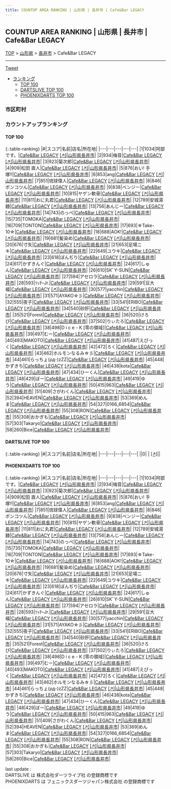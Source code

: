 ```yaml
---
title: COUNTUP AREA RANKING | 山形県 | 長井市 | Cafe&Bar LEGACY
---
```

## COUNTUP AREA RANKING | 山形県 | 長井市 | Cafe&Bar LEGACY

[TOP](/darts/rank/) > [山形県](/darts/rank/山形県/) > [長井市](/darts/rank/山形県/長井市/) > Cafe&Bar LEGACY

___

<a href="https://twitter.com/share?ref_src=twsrc%5Etfw" data-text="COUNTUP AREA RANKING | 山形県長井市Cafe&Bar LEGACY" class="twitter-share-button" data-hashtags="DARTSLIVE,PHOENIXDARTS,darts,ダーツ" data-show-count="false">Tweet</a>

* [ランキング](#カウントアップランキング)
    * [TOP 100](#top-100)
    * [DARTSLIVE TOP 100](#dartslive-top-100)
    * [PHOENIXDARTS TOP 100](#phoenixdarts-top-100)

### 市区町村

<ul>

</ul>

### カウントアップランキング

#### TOP 100



{:.table-ranking}
|#|スコア|名前|店名|所在地|
|---|---|---|---|---|
|1|1034|<span class="rank-name-pd">阿部です。</span>|<a href="/darts/rank/shops/73724.html">Cafe&Bar LEGACY</a> <a href="https://vs.phoenixdarts.com/jp/shop/shopDetailInfo/s_73724?s_seq=73724">[↗]</a>|<a href="/darts/rank/山形県/長井市">山形県長井市</a>|
|2|934|<span class="rank-name-pd">梅音</span>|<a href="/darts/rank/shops/73724.html">Cafe&Bar LEGACY</a> <a href="https://vs.phoenixdarts.com/jp/shop/shopDetailInfo/s_73724?s_seq=73724">[↗]</a>|<a href="/darts/rank/山形県/長井市">山形県長井市</a>|
|3|923|<span class="rank-name-pd">菊次郎</span>|<a href="/darts/rank/shops/73724.html">Cafe&Bar LEGACY</a> <a href="https://vs.phoenixdarts.com/jp/shop/shopDetailInfo/s_73724?s_seq=73724">[↗]</a>|<a href="/darts/rank/山形県/長井市">山形県長井市</a>|
|4|909|<span class="rank-name-pd"><span class="pro-icon-pd"></span>松田 直人</span>|<a href="/darts/rank/shops/73724.html">Cafe&Bar LEGACY</a> <a href="https://vs.phoenixdarts.com/jp/shop/shopDetailInfo/s_73724?s_seq=73724">[↗]</a>|<a href="/darts/rank/山形県/長井市">山形県長井市</a>|
|5|876|<span class="rank-name-pd">おい!   手塚!!</span>|<a href="/darts/rank/shops/73724.html">Cafe&Bar LEGACY</a> <a href="https://vs.phoenixdarts.com/jp/shop/shopDetailInfo/s_73724?s_seq=73724">[↗]</a>|<a href="/darts/rank/山形県/長井市">山形県長井市</a>|
|6|853|<span class="rank-name-pd">ang</span>|<a href="/darts/rank/shops/73724.html">Cafe&Bar LEGACY</a> <a href="https://vs.phoenixdarts.com/jp/shop/shopDetailInfo/s_73724?s_seq=73724">[↗]</a>|<a href="/darts/rank/山形県/長井市">山形県長井市</a>|
|7|851|<span class="rank-name-pd">琉球偉人</span>|<a href="/darts/rank/shops/73724.html">Cafe&Bar LEGACY</a> <a href="https://vs.phoenixdarts.com/jp/shop/shopDetailInfo/s_73724?s_seq=73724">[↗]</a>|<a href="/darts/rank/山形県/長井市">山形県長井市</a>|
|8|846|<span class="rank-name-pd">ポンコツん</span>|<a href="/darts/rank/shops/73724.html">Cafe&Bar LEGACY</a> <a href="https://vs.phoenixdarts.com/jp/shop/shopDetailInfo/s_73724?s_seq=73724">[↗]</a>|<a href="/darts/rank/山形県/長井市">山形県長井市</a>|
|9|838|<span class="rank-name-pd">ベンジー</span>|<a href="/darts/rank/shops/73724.html">Cafe&Bar LEGACY</a> <a href="https://vs.phoenixdarts.com/jp/shop/shopDetailInfo/s_73724?s_seq=73724">[↗]</a>|<a href="/darts/rank/山形県/長井市">山形県長井市</a>|
|10|815|<span class="rank-name-pd">ヤゲン軟骨</span>|<a href="/darts/rank/shops/73724.html">Cafe&Bar LEGACY</a> <a href="https://vs.phoenixdarts.com/jp/shop/shopDetailInfo/s_73724?s_seq=73724">[↗]</a>|<a href="/darts/rank/山形県/長井市">山形県長井市</a>|
|11|811|<span class="rank-name-pd">おに丸君</span>|<a href="/darts/rank/shops/73724.html">Cafe&Bar LEGACY</a> <a href="https://vs.phoenixdarts.com/jp/shop/shopDetailInfo/s_73724?s_seq=73724">[↗]</a>|<a href="/darts/rank/山形県/長井市">山形県長井市</a>|
|12|789|<span class="rank-name-pd">安城湯麺</span>|<a href="/darts/rank/shops/73724.html">Cafe&Bar LEGACY</a> <a href="https://vs.phoenixdarts.com/jp/shop/shopDetailInfo/s_73724?s_seq=73724">[↗]</a>|<a href="/darts/rank/山形県/長井市">山形県長井市</a>|
|13|756|<span class="rank-name-pd">あんじー</span>|<a href="/darts/rank/shops/73724.html">Cafe&Bar LEGACY</a> <a href="https://vs.phoenixdarts.com/jp/shop/shopDetailInfo/s_73724?s_seq=73724">[↗]</a>|<a href="/darts/rank/山形県/長井市">山形県長井市</a>|
|14|743|<span class="rank-name-pd">のっぺ</span>|<a href="/darts/rank/shops/73724.html">Cafe&Bar LEGACY</a> <a href="https://vs.phoenixdarts.com/jp/shop/shopDetailInfo/s_73724?s_seq=73724">[↗]</a>|<a href="/darts/rank/山形県/長井市">山形県長井市</a>|
|15|735|<span class="rank-name-pd">TOMOKA</span>|<a href="/darts/rank/shops/73724.html">Cafe&Bar LEGACY</a> <a href="https://vs.phoenixdarts.com/jp/shop/shopDetailInfo/s_73724?s_seq=73724">[↗]</a>|<a href="/darts/rank/山形県/長井市">山形県長井市</a>|
|16|709|<span class="rank-name-pd">TONTON</span>|<a href="/darts/rank/shops/73724.html">Cafe&Bar LEGACY</a> <a href="https://vs.phoenixdarts.com/jp/shop/shopDetailInfo/s_73724?s_seq=73724">[↗]</a>|<a href="/darts/rank/山形県/長井市">山形県長井市</a>|
|17|693|<span class="rank-name-pd">☆Take-10☆</span>|<a href="/darts/rank/shops/73724.html">Cafe&Bar LEGACY</a> <a href="https://vs.phoenixdarts.com/jp/shop/shopDetailInfo/s_73724?s_seq=73724">[↗]</a>|<a href="/darts/rank/山形県/長井市">山形県長井市</a>|
|18|688|<span class="rank-name-pd">AOK!</span>|<a href="/darts/rank/shops/73724.html">Cafe&Bar LEGACY</a> <a href="https://vs.phoenixdarts.com/jp/shop/shopDetailInfo/s_73724?s_seq=73724">[↗]</a>|<a href="/darts/rank/山形県/長井市">山形県長井市</a>|
|19|681|<span class="rank-name-pd">髪染め</span>|<a href="/darts/rank/shops/73724.html">Cafe&Bar LEGACY</a> <a href="https://vs.phoenixdarts.com/jp/shop/shopDetailInfo/s_73724?s_seq=73724">[↗]</a>|<a href="/darts/rank/山形県/長井市">山形県長井市</a>|
|20|676|<span class="rank-name-pd">寸矢</span>|<a href="/darts/rank/shops/73724.html">Cafe&Bar LEGACY</a> <a href="https://vs.phoenixdarts.com/jp/shop/shopDetailInfo/s_73724?s_seq=73724">[↗]</a>|<a href="/darts/rank/山形県/長井市">山形県長井市</a>|
|21|653|<span class="rank-name-pd">足場ニキ</span>|<a href="/darts/rank/shops/73724.html">Cafe&Bar LEGACY</a> <a href="https://vs.phoenixdarts.com/jp/shop/shopDetailInfo/s_73724?s_seq=73724">[↗]</a>|<a href="/darts/rank/山形県/長井市">山形県長井市</a>|
|22|649|<span class="rank-name-pd">ユウキ</span>|<a href="/darts/rank/shops/73724.html">Cafe&Bar LEGACY</a> <a href="https://vs.phoenixdarts.com/jp/shop/shopDetailInfo/s_73724?s_seq=73724">[↗]</a>|<a href="/darts/rank/山形県/長井市">山形県長井市</a>|
|23|618|<span class="rank-name-pd">ぼんぢり</span>|<a href="/darts/rank/shops/73724.html">Cafe&Bar LEGACY</a> <a href="https://vs.phoenixdarts.com/jp/shop/shopDetailInfo/s_73724?s_seq=73724">[↗]</a>|<a href="/darts/rank/山形県/長井市">山形県長井市</a>|
|24|617|<span class="rank-name-pd">かずきんぐ</span>|<a href="/darts/rank/shops/73724.html">Cafe&Bar LEGACY</a> <a href="https://vs.phoenixdarts.com/jp/shop/shopDetailInfo/s_73724?s_seq=73724">[↗]</a>|<a href="/darts/rank/山形県/長井市">山形県長井市</a>|
|24|617|<span class="rank-name-pd">しゅん</span>|<a href="/darts/rank/shops/73724.html">Cafe&Bar LEGACY</a> <a href="https://vs.phoenixdarts.com/jp/shop/shopDetailInfo/s_73724?s_seq=73724">[↗]</a>|<a href="/darts/rank/山形県/長井市">山形県長井市</a>|
|26|610|<span class="rank-name-pd">SKﾞY-SUN</span>|<a href="/darts/rank/shops/73724.html">Cafe&Bar LEGACY</a> <a href="https://vs.phoenixdarts.com/jp/shop/shopDetailInfo/s_73724?s_seq=73724">[↗]</a>|<a href="/darts/rank/山形県/長井市">山形県長井市</a>|
|27|594|<span class="rank-name-pd">アセロラ</span>|<a href="/darts/rank/shops/73724.html">Cafe&Bar LEGACY</a> <a href="https://vs.phoenixdarts.com/jp/shop/shopDetailInfo/s_73724?s_seq=73724">[↗]</a>|<a href="/darts/rank/山形県/長井市">山形県長井市</a>|
|28|593|<span class="rank-name-pd">ﾂｯﾁｰJr.</span>|<a href="/darts/rank/shops/73724.html">Cafe&Bar LEGACY</a> <a href="https://vs.phoenixdarts.com/jp/shop/shopDetailInfo/s_73724?s_seq=73724">[↗]</a>|<a href="/darts/rank/山形県/長井市">山形県長井市</a>|
|29|591|<span class="rank-name-pd">豆大福</span>|<a href="/darts/rank/shops/73724.html">Cafe&Bar LEGACY</a> <a href="https://vs.phoenixdarts.com/jp/shop/shopDetailInfo/s_73724?s_seq=73724">[↗]</a>|<a href="/darts/rank/山形県/長井市">山形県長井市</a>|
|30|577|<span class="rank-name-pd">yacchin</span>|<a href="/darts/rank/shops/73724.html">Cafe&Bar LEGACY</a> <a href="https://vs.phoenixdarts.com/jp/shop/shopDetailInfo/s_73724?s_seq=73724">[↗]</a>|<a href="/darts/rank/山形県/長井市">山形県長井市</a>|
|31|571|<span class="rank-name-pd">AYAKO☆彡</span>|<a href="/darts/rank/shops/73724.html">Cafe&Bar LEGACY</a> <a href="https://vs.phoenixdarts.com/jp/shop/shopDetailInfo/s_73724?s_seq=73724">[↗]</a>|<a href="/darts/rank/山形県/長井市">山形県長井市</a>|
|32|555|<span class="rank-name-pd">夜子</span>|<a href="/darts/rank/shops/73724.html">Cafe&Bar LEGACY</a> <a href="https://vs.phoenixdarts.com/jp/shop/shopDetailInfo/s_73724?s_seq=73724">[↗]</a>|<a href="/darts/rank/山形県/長井市">山形県長井市</a>|
|33|541|<span class="rank-name-pd">ERIBO</span>|<a href="/darts/rank/shops/73724.html">Cafe&Bar LEGACY</a> <a href="https://vs.phoenixdarts.com/jp/shop/shopDetailInfo/s_73724?s_seq=73724">[↗]</a>|<a href="/darts/rank/山形県/長井市">山形県長井市</a>|
|34|540|<span class="rank-name-pd">砂肝</span>|<a href="/darts/rank/shops/73724.html">Cafe&Bar LEGACY</a> <a href="https://vs.phoenixdarts.com/jp/shop/shopDetailInfo/s_73724?s_seq=73724">[↗]</a>|<a href="/darts/rank/山形県/長井市">山形県長井市</a>|
|35|521|<span class="rank-name-pd">Forest</span>|<a href="/darts/rank/shops/73724.html">Cafe&Bar LEGACY</a> <a href="https://vs.phoenixdarts.com/jp/shop/shopDetailInfo/s_73724?s_seq=73724">[↗]</a>|<a href="/darts/rank/山形県/長井市">山形県長井市</a>|
|36|520|<span class="rank-name-pd">けろぴ</span>|<a href="/darts/rank/shops/73724.html">Cafe&Bar LEGACY</a> <a href="https://vs.phoenixdarts.com/jp/shop/shopDetailInfo/s_73724?s_seq=73724">[↗]</a>|<a href="/darts/rank/山形県/長井市">山形県長井市</a>|
|37|502|<span class="rank-name-pd">りぃたろ</span>|<a href="/darts/rank/shops/73724.html">Cafe&Bar LEGACY</a> <a href="https://vs.phoenixdarts.com/jp/shop/shopDetailInfo/s_73724?s_seq=73724">[↗]</a>|<a href="/darts/rank/山形県/長井市">山形県長井市</a>|
|38|498|<span class="rank-name-pd">D i c e - K [零の領域]</span>|<a href="/darts/rank/shops/73724.html">Cafe&Bar LEGACY</a> <a href="https://vs.phoenixdarts.com/jp/shop/shopDetailInfo/s_73724?s_seq=73724">[↗]</a>|<a href="/darts/rank/山形県/長井市">山形県長井市</a>|
|39|497|<span class="rank-name-pd">むー</span>|<a href="/darts/rank/shops/73724.html">Cafe&Bar LEGACY</a> <a href="https://vs.phoenixdarts.com/jp/shop/shopDetailInfo/s_73724?s_seq=73724">[↗]</a>|<a href="/darts/rank/山形県/長井市">山形県長井市</a>|
|40|493|<span class="rank-name-pd">MAKOTO</span>|<a href="/darts/rank/shops/73724.html">Cafe&Bar LEGACY</a> <a href="https://vs.phoenixdarts.com/jp/shop/shopDetailInfo/s_73724?s_seq=73724">[↗]</a>|<a href="/darts/rank/山形県/長井市">山形県長井市</a>|
|41|487|<span class="rank-name-pd">えぴっく</span>|<a href="/darts/rank/shops/73724.html">Cafe&Bar LEGACY</a> <a href="https://vs.phoenixdarts.com/jp/shop/shopDetailInfo/s_73724?s_seq=73724">[↗]</a>|<a href="/darts/rank/山形県/長井市">山形県長井市</a>|
|42|472|<span class="rank-name-pd">ろく</span>|<a href="/darts/rank/shops/73724.html">Cafe&Bar LEGACY</a> <a href="https://vs.phoenixdarts.com/jp/shop/shopDetailInfo/s_73724?s_seq=73724">[↗]</a>|<a href="/darts/rank/山形県/長井市">山形県長井市</a>|
|43|462|<span class="rank-name-pd">ホルモンなるみ☆彡</span>|<a href="/darts/rank/shops/73724.html">Cafe&Bar LEGACY</a> <a href="https://vs.phoenixdarts.com/jp/shop/shopDetailInfo/s_73724?s_seq=73724">[↗]</a>|<a href="/darts/rank/山形県/長井市">山形県長井市</a>|
|44|461|<span class="rank-name-pd">らっちょ(ρд-)zZZ</span>|<a href="/darts/rank/shops/73724.html">Cafe&Bar LEGACY</a> <a href="https://vs.phoenixdarts.com/jp/shop/shopDetailInfo/s_73724?s_seq=73724">[↗]</a>|<a href="/darts/rank/山形県/長井市">山形県長井市</a>|
|45|448|<span class="rank-name-pd">かずきち</span>|<a href="/darts/rank/shops/73724.html">Cafe&Bar LEGACY</a> <a href="https://vs.phoenixdarts.com/jp/shop/shopDetailInfo/s_73724?s_seq=73724">[↗]</a>|<a href="/darts/rank/山形県/長井市">山形県長井市</a>|
|46|438|<span class="rank-name-pd">kota</span>|<a href="/darts/rank/shops/73724.html">Cafe&Bar LEGACY</a> <a href="https://vs.phoenixdarts.com/jp/shop/shopDetailInfo/s_73724?s_seq=73724">[↗]</a>|<a href="/darts/rank/山形県/長井市">山形県長井市</a>|
|47|434|<span class="rank-name-pd">ひーくん</span>|<a href="/darts/rank/shops/73724.html">Cafe&Bar LEGACY</a> <a href="https://vs.phoenixdarts.com/jp/shop/shopDetailInfo/s_73724?s_seq=73724">[↗]</a>|<a href="/darts/rank/山形県/長井市">山形県長井市</a>|
|48|429|<span class="rank-name-pd">ぼー</span>|<a href="/darts/rank/shops/73724.html">Cafe&Bar LEGACY</a> <a href="https://vs.phoenixdarts.com/jp/shop/shopDetailInfo/s_73724?s_seq=73724">[↗]</a>|<a href="/darts/rank/山形県/長井市">山形県長井市</a>|
|49|419|<span class="rank-name-pd">ゆう</span>|<a href="/darts/rank/shops/73724.html">Cafe&Bar LEGACY</a> <a href="https://vs.phoenixdarts.com/jp/shop/shopDetailInfo/s_73724?s_seq=73724">[↗]</a>|<a href="/darts/rank/山形県/長井市">山形県長井市</a>|
|50|415|<span class="rank-name-pd">963</span>|<a href="/darts/rank/shops/73724.html">Cafe&Bar LEGACY</a> <a href="https://vs.phoenixdarts.com/jp/shop/shopDetailInfo/s_73724?s_seq=73724">[↗]</a>|<a href="/darts/rank/山形県/長井市">山形県長井市</a>|
|51|409|<span class="rank-name-pd">さがわくん</span>|<a href="/darts/rank/shops/73724.html">Cafe&Bar LEGACY</a> <a href="https://vs.phoenixdarts.com/jp/shop/shopDetailInfo/s_73724?s_seq=73724">[↗]</a>|<a href="/darts/rank/山形県/長井市">山形県長井市</a>|
|52|394|<span class="rank-name-pd">HEAVEN</span>|<a href="/darts/rank/shops/73724.html">Cafe&Bar LEGACY</a> <a href="https://vs.phoenixdarts.com/jp/shop/shopDetailInfo/s_73724?s_seq=73724">[↗]</a>|<a href="/darts/rank/山形県/長井市">山形県長井市</a>|
|53|369|<span class="rank-name-pd">めんま</span>|<a href="/darts/rank/shops/73724.html">Cafe&Bar LEGACY</a> <a href="https://vs.phoenixdarts.com/jp/shop/shopDetailInfo/s_73724?s_seq=73724">[↗]</a>|<a href="/darts/rank/山形県/長井市">山形県長井市</a>|
|54|327|<span class="rank-name-pd">0166_6854</span>|<a href="/darts/rank/shops/73724.html">Cafe&Bar LEGACY</a> <a href="https://vs.phoenixdarts.com/jp/shop/shopDetailInfo/s_73724?s_seq=73724">[↗]</a>|<a href="/darts/rank/山形県/長井市">山形県長井市</a>|
|55|308|<span class="rank-name-pd">RON</span>|<a href="/darts/rank/shops/73724.html">Cafe&Bar LEGACY</a> <a href="https://vs.phoenixdarts.com/jp/shop/shopDetailInfo/s_73724?s_seq=73724">[↗]</a>|<a href="/darts/rank/山形県/長井市">山形県長井市</a>|
|55|308|<span class="rank-name-pd">おかぎも</span>|<a href="/darts/rank/shops/73724.html">Cafe&Bar LEGACY</a> <a href="https://vs.phoenixdarts.com/jp/shop/shopDetailInfo/s_73724?s_seq=73724">[↗]</a>|<a href="/darts/rank/山形県/長井市">山形県長井市</a>|
|57|303|<span class="rank-name-pd">Takaryo</span>|<a href="/darts/rank/shops/73724.html">Cafe&Bar LEGACY</a> <a href="https://vs.phoenixdarts.com/jp/shop/shopDetailInfo/s_73724?s_seq=73724">[↗]</a>|<a href="/darts/rank/山形県/長井市">山形県長井市</a>|
|58|260|<span class="rank-name-pd">Bice</span>|<a href="/darts/rank/shops/73724.html">Cafe&Bar LEGACY</a> <a href="https://vs.phoenixdarts.com/jp/shop/shopDetailInfo/s_73724?s_seq=73724">[↗]</a>|<a href="/darts/rank/山形県/長井市">山形県長井市</a>|


#### DARTSLIVE TOP 100



{:.table-ranking}
|#|スコア|名前|店名|所在地|
|---|---|---|---|---|
||0|<span class="rank-name-dl"> </span>|<a href="/darts/rank/shops/.html"></a> <a href="">[↗]</a>|<a href="/darts/rank//"></a>|


#### PHOENIXDARTS TOP 100



{:.table-ranking}
|#|スコア|名前|店名|所在地|
|---|---|---|---|---|
|1|1034|<span class="rank-name-pd">阿部です。</span>|<a href="/darts/rank/shops/73724.html">Cafe&Bar LEGACY</a> <a href="https://vs.phoenixdarts.com/jp/shop/shopDetailInfo/s_73724?s_seq=73724">[↗]</a>|<a href="/darts/rank/山形県/長井市">山形県長井市</a>|
|2|934|<span class="rank-name-pd">梅音</span>|<a href="/darts/rank/shops/73724.html">Cafe&Bar LEGACY</a> <a href="https://vs.phoenixdarts.com/jp/shop/shopDetailInfo/s_73724?s_seq=73724">[↗]</a>|<a href="/darts/rank/山形県/長井市">山形県長井市</a>|
|3|923|<span class="rank-name-pd">菊次郎</span>|<a href="/darts/rank/shops/73724.html">Cafe&Bar LEGACY</a> <a href="https://vs.phoenixdarts.com/jp/shop/shopDetailInfo/s_73724?s_seq=73724">[↗]</a>|<a href="/darts/rank/山形県/長井市">山形県長井市</a>|
|4|909|<span class="rank-name-pd"><span class="pro-icon-pd"></span>松田 直人</span>|<a href="/darts/rank/shops/73724.html">Cafe&Bar LEGACY</a> <a href="https://vs.phoenixdarts.com/jp/shop/shopDetailInfo/s_73724?s_seq=73724">[↗]</a>|<a href="/darts/rank/山形県/長井市">山形県長井市</a>|
|5|876|<span class="rank-name-pd">おい!   手塚!!</span>|<a href="/darts/rank/shops/73724.html">Cafe&Bar LEGACY</a> <a href="https://vs.phoenixdarts.com/jp/shop/shopDetailInfo/s_73724?s_seq=73724">[↗]</a>|<a href="/darts/rank/山形県/長井市">山形県長井市</a>|
|6|853|<span class="rank-name-pd">ang</span>|<a href="/darts/rank/shops/73724.html">Cafe&Bar LEGACY</a> <a href="https://vs.phoenixdarts.com/jp/shop/shopDetailInfo/s_73724?s_seq=73724">[↗]</a>|<a href="/darts/rank/山形県/長井市">山形県長井市</a>|
|7|851|<span class="rank-name-pd">琉球偉人</span>|<a href="/darts/rank/shops/73724.html">Cafe&Bar LEGACY</a> <a href="https://vs.phoenixdarts.com/jp/shop/shopDetailInfo/s_73724?s_seq=73724">[↗]</a>|<a href="/darts/rank/山形県/長井市">山形県長井市</a>|
|8|846|<span class="rank-name-pd">ポンコツん</span>|<a href="/darts/rank/shops/73724.html">Cafe&Bar LEGACY</a> <a href="https://vs.phoenixdarts.com/jp/shop/shopDetailInfo/s_73724?s_seq=73724">[↗]</a>|<a href="/darts/rank/山形県/長井市">山形県長井市</a>|
|9|838|<span class="rank-name-pd">ベンジー</span>|<a href="/darts/rank/shops/73724.html">Cafe&Bar LEGACY</a> <a href="https://vs.phoenixdarts.com/jp/shop/shopDetailInfo/s_73724?s_seq=73724">[↗]</a>|<a href="/darts/rank/山形県/長井市">山形県長井市</a>|
|10|815|<span class="rank-name-pd">ヤゲン軟骨</span>|<a href="/darts/rank/shops/73724.html">Cafe&Bar LEGACY</a> <a href="https://vs.phoenixdarts.com/jp/shop/shopDetailInfo/s_73724?s_seq=73724">[↗]</a>|<a href="/darts/rank/山形県/長井市">山形県長井市</a>|
|11|811|<span class="rank-name-pd">おに丸君</span>|<a href="/darts/rank/shops/73724.html">Cafe&Bar LEGACY</a> <a href="https://vs.phoenixdarts.com/jp/shop/shopDetailInfo/s_73724?s_seq=73724">[↗]</a>|<a href="/darts/rank/山形県/長井市">山形県長井市</a>|
|12|789|<span class="rank-name-pd">安城湯麺</span>|<a href="/darts/rank/shops/73724.html">Cafe&Bar LEGACY</a> <a href="https://vs.phoenixdarts.com/jp/shop/shopDetailInfo/s_73724?s_seq=73724">[↗]</a>|<a href="/darts/rank/山形県/長井市">山形県長井市</a>|
|13|756|<span class="rank-name-pd">あんじー</span>|<a href="/darts/rank/shops/73724.html">Cafe&Bar LEGACY</a> <a href="https://vs.phoenixdarts.com/jp/shop/shopDetailInfo/s_73724?s_seq=73724">[↗]</a>|<a href="/darts/rank/山形県/長井市">山形県長井市</a>|
|14|743|<span class="rank-name-pd">のっぺ</span>|<a href="/darts/rank/shops/73724.html">Cafe&Bar LEGACY</a> <a href="https://vs.phoenixdarts.com/jp/shop/shopDetailInfo/s_73724?s_seq=73724">[↗]</a>|<a href="/darts/rank/山形県/長井市">山形県長井市</a>|
|15|735|<span class="rank-name-pd">TOMOKA</span>|<a href="/darts/rank/shops/73724.html">Cafe&Bar LEGACY</a> <a href="https://vs.phoenixdarts.com/jp/shop/shopDetailInfo/s_73724?s_seq=73724">[↗]</a>|<a href="/darts/rank/山形県/長井市">山形県長井市</a>|
|16|709|<span class="rank-name-pd">TONTON</span>|<a href="/darts/rank/shops/73724.html">Cafe&Bar LEGACY</a> <a href="https://vs.phoenixdarts.com/jp/shop/shopDetailInfo/s_73724?s_seq=73724">[↗]</a>|<a href="/darts/rank/山形県/長井市">山形県長井市</a>|
|17|693|<span class="rank-name-pd">☆Take-10☆</span>|<a href="/darts/rank/shops/73724.html">Cafe&Bar LEGACY</a> <a href="https://vs.phoenixdarts.com/jp/shop/shopDetailInfo/s_73724?s_seq=73724">[↗]</a>|<a href="/darts/rank/山形県/長井市">山形県長井市</a>|
|18|688|<span class="rank-name-pd">AOK!</span>|<a href="/darts/rank/shops/73724.html">Cafe&Bar LEGACY</a> <a href="https://vs.phoenixdarts.com/jp/shop/shopDetailInfo/s_73724?s_seq=73724">[↗]</a>|<a href="/darts/rank/山形県/長井市">山形県長井市</a>|
|19|681|<span class="rank-name-pd">髪染め</span>|<a href="/darts/rank/shops/73724.html">Cafe&Bar LEGACY</a> <a href="https://vs.phoenixdarts.com/jp/shop/shopDetailInfo/s_73724?s_seq=73724">[↗]</a>|<a href="/darts/rank/山形県/長井市">山形県長井市</a>|
|20|676|<span class="rank-name-pd">寸矢</span>|<a href="/darts/rank/shops/73724.html">Cafe&Bar LEGACY</a> <a href="https://vs.phoenixdarts.com/jp/shop/shopDetailInfo/s_73724?s_seq=73724">[↗]</a>|<a href="/darts/rank/山形県/長井市">山形県長井市</a>|
|21|653|<span class="rank-name-pd">足場ニキ</span>|<a href="/darts/rank/shops/73724.html">Cafe&Bar LEGACY</a> <a href="https://vs.phoenixdarts.com/jp/shop/shopDetailInfo/s_73724?s_seq=73724">[↗]</a>|<a href="/darts/rank/山形県/長井市">山形県長井市</a>|
|22|649|<span class="rank-name-pd">ユウキ</span>|<a href="/darts/rank/shops/73724.html">Cafe&Bar LEGACY</a> <a href="https://vs.phoenixdarts.com/jp/shop/shopDetailInfo/s_73724?s_seq=73724">[↗]</a>|<a href="/darts/rank/山形県/長井市">山形県長井市</a>|
|23|618|<span class="rank-name-pd">ぼんぢり</span>|<a href="/darts/rank/shops/73724.html">Cafe&Bar LEGACY</a> <a href="https://vs.phoenixdarts.com/jp/shop/shopDetailInfo/s_73724?s_seq=73724">[↗]</a>|<a href="/darts/rank/山形県/長井市">山形県長井市</a>|
|24|617|<span class="rank-name-pd">かずきんぐ</span>|<a href="/darts/rank/shops/73724.html">Cafe&Bar LEGACY</a> <a href="https://vs.phoenixdarts.com/jp/shop/shopDetailInfo/s_73724?s_seq=73724">[↗]</a>|<a href="/darts/rank/山形県/長井市">山形県長井市</a>|
|24|617|<span class="rank-name-pd">しゅん</span>|<a href="/darts/rank/shops/73724.html">Cafe&Bar LEGACY</a> <a href="https://vs.phoenixdarts.com/jp/shop/shopDetailInfo/s_73724?s_seq=73724">[↗]</a>|<a href="/darts/rank/山形県/長井市">山形県長井市</a>|
|26|610|<span class="rank-name-pd">SKﾞY-SUN</span>|<a href="/darts/rank/shops/73724.html">Cafe&Bar LEGACY</a> <a href="https://vs.phoenixdarts.com/jp/shop/shopDetailInfo/s_73724?s_seq=73724">[↗]</a>|<a href="/darts/rank/山形県/長井市">山形県長井市</a>|
|27|594|<span class="rank-name-pd">アセロラ</span>|<a href="/darts/rank/shops/73724.html">Cafe&Bar LEGACY</a> <a href="https://vs.phoenixdarts.com/jp/shop/shopDetailInfo/s_73724?s_seq=73724">[↗]</a>|<a href="/darts/rank/山形県/長井市">山形県長井市</a>|
|28|593|<span class="rank-name-pd">ﾂｯﾁｰJr.</span>|<a href="/darts/rank/shops/73724.html">Cafe&Bar LEGACY</a> <a href="https://vs.phoenixdarts.com/jp/shop/shopDetailInfo/s_73724?s_seq=73724">[↗]</a>|<a href="/darts/rank/山形県/長井市">山形県長井市</a>|
|29|591|<span class="rank-name-pd">豆大福</span>|<a href="/darts/rank/shops/73724.html">Cafe&Bar LEGACY</a> <a href="https://vs.phoenixdarts.com/jp/shop/shopDetailInfo/s_73724?s_seq=73724">[↗]</a>|<a href="/darts/rank/山形県/長井市">山形県長井市</a>|
|30|577|<span class="rank-name-pd">yacchin</span>|<a href="/darts/rank/shops/73724.html">Cafe&Bar LEGACY</a> <a href="https://vs.phoenixdarts.com/jp/shop/shopDetailInfo/s_73724?s_seq=73724">[↗]</a>|<a href="/darts/rank/山形県/長井市">山形県長井市</a>|
|31|571|<span class="rank-name-pd">AYAKO☆彡</span>|<a href="/darts/rank/shops/73724.html">Cafe&Bar LEGACY</a> <a href="https://vs.phoenixdarts.com/jp/shop/shopDetailInfo/s_73724?s_seq=73724">[↗]</a>|<a href="/darts/rank/山形県/長井市">山形県長井市</a>|
|32|555|<span class="rank-name-pd">夜子</span>|<a href="/darts/rank/shops/73724.html">Cafe&Bar LEGACY</a> <a href="https://vs.phoenixdarts.com/jp/shop/shopDetailInfo/s_73724?s_seq=73724">[↗]</a>|<a href="/darts/rank/山形県/長井市">山形県長井市</a>|
|33|541|<span class="rank-name-pd">ERIBO</span>|<a href="/darts/rank/shops/73724.html">Cafe&Bar LEGACY</a> <a href="https://vs.phoenixdarts.com/jp/shop/shopDetailInfo/s_73724?s_seq=73724">[↗]</a>|<a href="/darts/rank/山形県/長井市">山形県長井市</a>|
|34|540|<span class="rank-name-pd">砂肝</span>|<a href="/darts/rank/shops/73724.html">Cafe&Bar LEGACY</a> <a href="https://vs.phoenixdarts.com/jp/shop/shopDetailInfo/s_73724?s_seq=73724">[↗]</a>|<a href="/darts/rank/山形県/長井市">山形県長井市</a>|
|35|521|<span class="rank-name-pd">Forest</span>|<a href="/darts/rank/shops/73724.html">Cafe&Bar LEGACY</a> <a href="https://vs.phoenixdarts.com/jp/shop/shopDetailInfo/s_73724?s_seq=73724">[↗]</a>|<a href="/darts/rank/山形県/長井市">山形県長井市</a>|
|36|520|<span class="rank-name-pd">けろぴ</span>|<a href="/darts/rank/shops/73724.html">Cafe&Bar LEGACY</a> <a href="https://vs.phoenixdarts.com/jp/shop/shopDetailInfo/s_73724?s_seq=73724">[↗]</a>|<a href="/darts/rank/山形県/長井市">山形県長井市</a>|
|37|502|<span class="rank-name-pd">りぃたろ</span>|<a href="/darts/rank/shops/73724.html">Cafe&Bar LEGACY</a> <a href="https://vs.phoenixdarts.com/jp/shop/shopDetailInfo/s_73724?s_seq=73724">[↗]</a>|<a href="/darts/rank/山形県/長井市">山形県長井市</a>|
|38|498|<span class="rank-name-pd">D i c e - K [零の領域]</span>|<a href="/darts/rank/shops/73724.html">Cafe&Bar LEGACY</a> <a href="https://vs.phoenixdarts.com/jp/shop/shopDetailInfo/s_73724?s_seq=73724">[↗]</a>|<a href="/darts/rank/山形県/長井市">山形県長井市</a>|
|39|497|<span class="rank-name-pd">むー</span>|<a href="/darts/rank/shops/73724.html">Cafe&Bar LEGACY</a> <a href="https://vs.phoenixdarts.com/jp/shop/shopDetailInfo/s_73724?s_seq=73724">[↗]</a>|<a href="/darts/rank/山形県/長井市">山形県長井市</a>|
|40|493|<span class="rank-name-pd">MAKOTO</span>|<a href="/darts/rank/shops/73724.html">Cafe&Bar LEGACY</a> <a href="https://vs.phoenixdarts.com/jp/shop/shopDetailInfo/s_73724?s_seq=73724">[↗]</a>|<a href="/darts/rank/山形県/長井市">山形県長井市</a>|
|41|487|<span class="rank-name-pd">えぴっく</span>|<a href="/darts/rank/shops/73724.html">Cafe&Bar LEGACY</a> <a href="https://vs.phoenixdarts.com/jp/shop/shopDetailInfo/s_73724?s_seq=73724">[↗]</a>|<a href="/darts/rank/山形県/長井市">山形県長井市</a>|
|42|472|<span class="rank-name-pd">ろく</span>|<a href="/darts/rank/shops/73724.html">Cafe&Bar LEGACY</a> <a href="https://vs.phoenixdarts.com/jp/shop/shopDetailInfo/s_73724?s_seq=73724">[↗]</a>|<a href="/darts/rank/山形県/長井市">山形県長井市</a>|
|43|462|<span class="rank-name-pd">ホルモンなるみ☆彡</span>|<a href="/darts/rank/shops/73724.html">Cafe&Bar LEGACY</a> <a href="https://vs.phoenixdarts.com/jp/shop/shopDetailInfo/s_73724?s_seq=73724">[↗]</a>|<a href="/darts/rank/山形県/長井市">山形県長井市</a>|
|44|461|<span class="rank-name-pd">らっちょ(ρд-)zZZ</span>|<a href="/darts/rank/shops/73724.html">Cafe&Bar LEGACY</a> <a href="https://vs.phoenixdarts.com/jp/shop/shopDetailInfo/s_73724?s_seq=73724">[↗]</a>|<a href="/darts/rank/山形県/長井市">山形県長井市</a>|
|45|448|<span class="rank-name-pd">かずきち</span>|<a href="/darts/rank/shops/73724.html">Cafe&Bar LEGACY</a> <a href="https://vs.phoenixdarts.com/jp/shop/shopDetailInfo/s_73724?s_seq=73724">[↗]</a>|<a href="/darts/rank/山形県/長井市">山形県長井市</a>|
|46|438|<span class="rank-name-pd">kota</span>|<a href="/darts/rank/shops/73724.html">Cafe&Bar LEGACY</a> <a href="https://vs.phoenixdarts.com/jp/shop/shopDetailInfo/s_73724?s_seq=73724">[↗]</a>|<a href="/darts/rank/山形県/長井市">山形県長井市</a>|
|47|434|<span class="rank-name-pd">ひーくん</span>|<a href="/darts/rank/shops/73724.html">Cafe&Bar LEGACY</a> <a href="https://vs.phoenixdarts.com/jp/shop/shopDetailInfo/s_73724?s_seq=73724">[↗]</a>|<a href="/darts/rank/山形県/長井市">山形県長井市</a>|
|48|429|<span class="rank-name-pd">ぼー</span>|<a href="/darts/rank/shops/73724.html">Cafe&Bar LEGACY</a> <a href="https://vs.phoenixdarts.com/jp/shop/shopDetailInfo/s_73724?s_seq=73724">[↗]</a>|<a href="/darts/rank/山形県/長井市">山形県長井市</a>|
|49|419|<span class="rank-name-pd">ゆう</span>|<a href="/darts/rank/shops/73724.html">Cafe&Bar LEGACY</a> <a href="https://vs.phoenixdarts.com/jp/shop/shopDetailInfo/s_73724?s_seq=73724">[↗]</a>|<a href="/darts/rank/山形県/長井市">山形県長井市</a>|
|50|415|<span class="rank-name-pd">963</span>|<a href="/darts/rank/shops/73724.html">Cafe&Bar LEGACY</a> <a href="https://vs.phoenixdarts.com/jp/shop/shopDetailInfo/s_73724?s_seq=73724">[↗]</a>|<a href="/darts/rank/山形県/長井市">山形県長井市</a>|
|51|409|<span class="rank-name-pd">さがわくん</span>|<a href="/darts/rank/shops/73724.html">Cafe&Bar LEGACY</a> <a href="https://vs.phoenixdarts.com/jp/shop/shopDetailInfo/s_73724?s_seq=73724">[↗]</a>|<a href="/darts/rank/山形県/長井市">山形県長井市</a>|
|52|394|<span class="rank-name-pd">HEAVEN</span>|<a href="/darts/rank/shops/73724.html">Cafe&Bar LEGACY</a> <a href="https://vs.phoenixdarts.com/jp/shop/shopDetailInfo/s_73724?s_seq=73724">[↗]</a>|<a href="/darts/rank/山形県/長井市">山形県長井市</a>|
|53|369|<span class="rank-name-pd">めんま</span>|<a href="/darts/rank/shops/73724.html">Cafe&Bar LEGACY</a> <a href="https://vs.phoenixdarts.com/jp/shop/shopDetailInfo/s_73724?s_seq=73724">[↗]</a>|<a href="/darts/rank/山形県/長井市">山形県長井市</a>|
|54|327|<span class="rank-name-pd">0166_6854</span>|<a href="/darts/rank/shops/73724.html">Cafe&Bar LEGACY</a> <a href="https://vs.phoenixdarts.com/jp/shop/shopDetailInfo/s_73724?s_seq=73724">[↗]</a>|<a href="/darts/rank/山形県/長井市">山形県長井市</a>|
|55|308|<span class="rank-name-pd">RON</span>|<a href="/darts/rank/shops/73724.html">Cafe&Bar LEGACY</a> <a href="https://vs.phoenixdarts.com/jp/shop/shopDetailInfo/s_73724?s_seq=73724">[↗]</a>|<a href="/darts/rank/山形県/長井市">山形県長井市</a>|
|55|308|<span class="rank-name-pd">おかぎも</span>|<a href="/darts/rank/shops/73724.html">Cafe&Bar LEGACY</a> <a href="https://vs.phoenixdarts.com/jp/shop/shopDetailInfo/s_73724?s_seq=73724">[↗]</a>|<a href="/darts/rank/山形県/長井市">山形県長井市</a>|
|57|303|<span class="rank-name-pd">Takaryo</span>|<a href="/darts/rank/shops/73724.html">Cafe&Bar LEGACY</a> <a href="https://vs.phoenixdarts.com/jp/shop/shopDetailInfo/s_73724?s_seq=73724">[↗]</a>|<a href="/darts/rank/山形県/長井市">山形県長井市</a>|
|58|260|<span class="rank-name-pd">Bice</span>|<a href="/darts/rank/shops/73724.html">Cafe&Bar LEGACY</a> <a href="https://vs.phoenixdarts.com/jp/shop/shopDetailInfo/s_73724?s_seq=73724">[↗]</a>|<a href="/darts/rank/山形県/長井市">山形県長井市</a>|


<div class="footer border-top border-gray-light mt-5 pt-3 text-right text-gray">
    last update : <span style="font-weight: italic" id="foot_last_modified"></span><br />
    DARTSLIVE は 株式会社ダーツライブ社 の登録商標です<br />
    PHOENIXDARTS は フェニックスダーツジャパン株式会社 の登録商標です<br />
</div>

<script src="https://cdnjs.cloudflare.com/ajax/libs/jquery.tablesorter/2.31.3/js/jquery.tablesorter.min.js" integrity="sha512-qzgd5cYSZcosqpzpn7zF2ZId8f/8CHmFKZ8j7mU4OUXTNRd5g+ZHBPsgKEwoqxCtdQvExE5LprwwPAgoicguNg==" crossorigin="anonymous" referrerpolicy="no-referrer"></script>
<link rel="stylesheet" href="https://cdnjs.cloudflare.com/ajax/libs/jquery.tablesorter/2.31.3/css/theme.default.min.css" integrity="sha512-wghhOJkjQX0Lh3NSWvNKeZ0ZpNn+SPVXX1Qyc9OCaogADktxrBiBdKGDoqVUOyhStvMBmJQ8ZdMHiR3wuEq8+w==" crossorigin="anonymous" referrerpolicy="no-referrer" />
<script>
$(function() {
    $(".table-ranking").tablesorter({sortList:[[0, 0]]});
    $("#foot_last_modified").text(formatDate(new Date(document.lastModified), 'yyyy-MM-dd HH:mm:ss'));
});
</script>

<script async src="https://platform.twitter.com/widgets.js" charset="utf-8"></script>